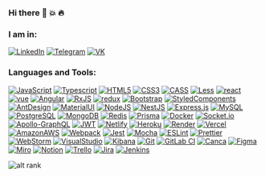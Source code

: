 ### Hi there :wave: :boom: :fire:

### I am in:
[![LinkedIn](https://img.shields.io/badge/-LinkedIn-090909?style=for-the-badge&logo=linkedin&logoColor=007BB6)](https://www.linkedin.com/in/denis-karazan)
[![Telegram](https://img.shields.io/badge/-Telegram-090909?style=for-the-badge&logo=telegram&logoColor=27A0D9)](https://t.me/W_Den)
[![VK](https://img.shields.io/badge/-VK-090909?style=for-the-badge&logo=Vk&logoColor=4F7DB3)](https://vk.com/wolfden)
### Languages and Tools:
[![JavaScript](https://img.shields.io/badge/-JavaScript-090909?style=for-the-badge&logo=JavaScript&logoColor=#F7DF1E)](https://github.com/Wolf-Den1994)
[![Typescript](https://img.shields.io/badge/-typescript-090909?style=for-the-badge&logo=typescript&logoColor=#0076C6)](https://github.com/Wolf-Den1994)
[![HTML5](https://img.shields.io/badge/-HTML5-090909?style=for-the-badge&logo=HTML5&logoColor=#E14B25)](https://github.com/Wolf-Den1994)
[![CSS3](https://img.shields.io/badge/-CSS3-090909?style=for-the-badge&logo=CSS3&logoColor=264DE4)](https://github.com/Wolf-Den1994)
[![CASS](https://img.shields.io/badge/-SASS-090909?style=for-the-badge&logo=SASS&logoColor=#c69)](https://github.com/Wolf-Den1994)
[![Less](https://img.shields.io/badge/less-090909?style=for-the-badge&logo=less&logoColor=2B4C80)](https://github.com/Wolf-Den1994)
[![react](https://img.shields.io/badge/-react-090909?style=for-the-badge&logo=react&logoColor=#00D8FF)](https://github.com/Wolf-Den1994)
[![vue](https://img.shields.io/badge/Vue.js-090909?style=for-the-badge&logo=vue.js&logoColor=4FC08D)](https://github.com/Wolf-Den1994)
[![Angular](https://img.shields.io/badge/Angular-090909?style=for-the-badge&logo=angular&logoColor=DD0031)](https://github.com/Wolf-Den1994)
[![RxJS](https://img.shields.io/badge/rxjs-090909.svg?style=for-the-badge&logo=reactivex&logoColor=white)](https://github.com/Wolf-Den1994)
[![redux](https://img.shields.io/badge/-redux-090909?style=for-the-badge&logo=redux&logoColor=7248B5)](https://github.com/Wolf-Den1994)
[![Bootstrap](https://img.shields.io/badge/Bootstrap-090909?style=for-the-badge&logo=bootstrap&logoColor=white)](https://github.com/Wolf-Den1994)
[![StyledComponents](https://img.shields.io/badge/styled--components-090909?style=for-the-badge&logo=styled-components&logoColor=white)](https://github.com/Wolf-Den1994)
[![AntDesign](https://img.shields.io/badge/-AntDesign-090909?style=for-the-badge&logo=AntDesign&logoColor=8dd6f9)](https://github.com/Wolf-Den1994)
[![MaterialUI](https://img.shields.io/badge/Material--UI-090909?style=for-the-badge&logo=material-ui&logoColor=white)](https://github.com/Wolf-Den1994)
[![NodeJS](https://img.shields.io/badge/-NodeJS-090909?style=for-the-badge&logo=node.js&logoColor=#339933)](https://github.com/Wolf-Den1994)
[![NestJS](https://img.shields.io/badge/nestjs-090909.svg?style=for-the-badge&logo=nestjs&logoColor=white)](https://github.com/Wolf-Den1994)
[![Express.js](https://img.shields.io/badge/express.js-090909.svg?style=for-the-badge&logo=express&logoColor=%2361DAFB)](https://github.com/Wolf-Den1994)
[![MySQL](https://img.shields.io/badge/MySQL-090909?style=for-the-badge&logo=mysql&logoColor=white)](https://github.com/Wolf-Den1994)
[![PostgreSQL](https://img.shields.io/badge/PostgreSQL-090909?style=for-the-badge&logo=postgresql&logoColor=white)](https://github.com/Wolf-Den1994)
[![MongoDB](https://img.shields.io/badge/-MongoDB-090909?style=for-the-badge&logo=MongoDB&logoColor=#12924f)](https://github.com/Wolf-Den1994)
[![Redis](https://img.shields.io/badge/redis-090909.svg?&style=for-the-badge&logo=redis&logoColor=white)](https://github.com/Wolf-Den1994)
[![Prisma](https://img.shields.io/badge/Prisma-090909?style=for-the-badge&logo=Prisma&logoColor=white)](https://github.com/Wolf-Den1994)
[![Docker](https://img.shields.io/badge/docker-090909.svg?style=for-the-badge&logo=docker&logoColor=white)](https://github.com/Wolf-Den1994)
[![Socket.io](https://img.shields.io/badge/-Socket.io-090909?style=for-the-badge&logo=Socket.io&logoColor=#010101)](https://github.com/Wolf-Den1994)
[![Apollo-GraphQL](https://img.shields.io/badge/-ApolloGraphQL-090909?style=for-the-badge&logo=apollo-graphql)](https://github.com/Wolf-Den1994)
[![JWT](https://img.shields.io/badge/JWT-090909?style=for-the-badge&logo=JSON%20web%20tokens)](https://github.com/Wolf-Den1994)
[![Netlify](https://img.shields.io/badge/Netlify-090909?style=for-the-badge&logo=netlify&logoColor=white)](https://github.com/Wolf-Den1994)
[![Heroku](https://img.shields.io/badge/Heroku-090909?style=for-the-badge&logo=heroku&logoColor=white)](https://github.com/Wolf-Den1994)
[![Render](https://img.shields.io/badge/Render-090909.svg?style=for-the-badge&logo=render&logoColor=white)](https://github.com/Wolf-Den1994)
[![Vercel](https://img.shields.io/badge/Vercel-090909?style=for-the-badge&logo=vercel&logoColor=white)](https://github.com/Wolf-Den1994)
[![AmazonAWS](https://img.shields.io/badge/Amazon_AWS-090909?style=for-the-badge&logo=amazon-aws&logoColor=white)](https://github.com/Wolf-Den1994)
[![Webpack](https://img.shields.io/badge/-Webpack-090909?style=for-the-badge&logo=Webpack&logoColor=#8dd6f9)](https://github.com/Wolf-Den1994)
[![Jest](https://img.shields.io/badge/Jest-090909?style=for-the-badge&logo=Jest&logoColor=white)](https://github.com/Wolf-Den1994)
[![Mocha](https://img.shields.io/badge/mocha.js-090909?style=for-the-badge&logo=mocha&logoColor=Brown)](https://github.com/Wolf-Den1994)
[![ESLint](https://img.shields.io/badge/-ESLint-090909?style=for-the-badge&logo=ESLint&logoColor=4B32C3)](https://github.com/Wolf-Den1994)
[![Prettier](https://img.shields.io/badge/prettier-090909?style=for-the-badge&logo=prettier&logoColor=F7BA3E)](https://github.com/Wolf-Den1994)
[![WebStorm](https://img.shields.io/badge/webstorm-090909?style=for-the-badge&logo=webstorm&logoColor=white&color=black)](https://github.com/Wolf-Den1994)
[![VisualStudio](https://img.shields.io/badge/-Visual%20studio-090909?style=for-the-badge&logo=Visual-Studio&logoColor=6296CC)](https://github.com/Wolf-Den1994)
[![Kibana](https://img.shields.io/badge/Kibana-090909?style=for-the-badge&logo=Kibana&logoColor=white)](https://github.com/Wolf-Den1994)
[![Git](https://img.shields.io/badge/-Git-090909?style=for-the-badge&logo=Git&logoColor=#E84E31)](https://github.com/Wolf-Den1994)
[![GitLab CI](https://img.shields.io/badge/gitlab%20ci-090909.svg?style=for-the-badge&logo=gitlab&logoColor=white)](https://github.com/Wolf-Den1994)
[![Canca](https://img.shields.io/badge/Canva-090909.svg?&style=for-the-badge&logo=Canva&logoColor=white)](https://github.com/Wolf-Den1994)
[![Figma](https://img.shields.io/badge/Figma-090909?style=for-the-badge&logo=figma&logoColor=white)](https://github.com/Wolf-Den1994)
[![Miro](https://img.shields.io/badge/Miro-090909?style=for-the-badge&logo=Miro&logoColor=white)](https://github.com/Wolf-Den1994)
[![Notion](https://img.shields.io/badge/Notion-090909?style=for-the-badge&logo=notion&logoColor=white)](https://github.com/Wolf-Den1994)
[![Trello](https://img.shields.io/badge/Trello-090909?style=for-the-badge&logo=trello&logoColor=white)](https://github.com/Wolf-Den1994)
[![Jira](https://img.shields.io/badge/Jira-090909?style=for-the-badge&logo=Jira&logoColor=white)](https://github.com/Wolf-Den1994)
[![Jenkins](https://img.shields.io/badge/Jenkins-090909?style=for-the-badge&logo=Jenkins&logoColor=white)](https://github.com/Wolf-Den1994)

![alt rank](https://www.codewars.com/users/Wolf-Den1994/badges/small) 
